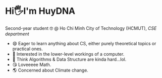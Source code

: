 # Hi🖐️I'm HuyDNA 
Second-year student 🤓 @ Ho Chi Minh City of Technology (HCMUT), _CSE department_

* 😄 Eager to learn anything about CS, either purely theoretical topics or practical ones.
* 🤩 Interested in the lower-level workings of a computer.
* 🥲 Think Algorithms & Data Structure are kinda hard...lol.
* 😘 Loveeeee Math.
* 🌎 Concerned about Climate change.
